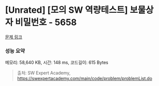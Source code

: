 # [Unrated] [모의 SW 역량테스트] 보물상자 비밀번호 - 5658 

[문제 링크](https://swexpertacademy.com/main/code/problem/problemDetail.do?contestProbId=AWXRUN9KfZ8DFAUo) 

### 성능 요약

메모리: 58,640 KB, 시간: 148 ms, 코드길이: 615 Bytes



> 출처: SW Expert Academy, https://swexpertacademy.com/main/code/problem/problemList.do